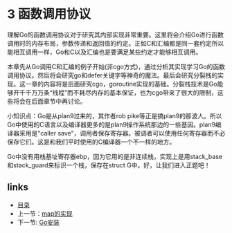 # 3 函数调用协议

理解Go的函数调用协议对于研究其内部实现非常重要。这里将会介绍Go进行函数调用时的内存布局，参数传递和返回值的约定。正如C和汇编都是同一套约定所以能相互调用一样，Go和C以及汇编也是要满足某些约定才能够相互调用。

本章先从Go调用C和汇编的例子开始(非cgo方式)，通过分析其实现学习Go的函数调用协议。然后将会研究go和defer关键字等神奇的魔法。最后会研究分裂栈的实现。这一章的内容将是后面研究cgo，goroutine实现的基础。分裂栈技术是Go能够开千千万万条“线程”而不耗尽内存的基本保证，也为cgo带来了很大的限制，这些将会在后面章节中再讨论。

小知识点：Go是从plan9过来的，其作者rob pike等正是搞plan9的那波人。所以Go中使用的C语言以及编译器更多的是plan9操作系统那边的一些基因。plan9编译器采用是"caller save"，调用者保存寄存器。被调者可以使用任何寄存器而不必保存它们。这是和我们平时使用的C编译器一个不一样的地方。

Go中没有用栈基址寄存器ebp，因为它用的是非连续栈，实现上是用stack_base和stack_guard来标识一个栈，保存在struct G中。好，让我们进入正题吧！

## links
  * [目录](<preface.md>)
  * 上一节：[map的实现](<02.2.md>)
  * 下一节: [Go安装](<03.1.md>)
